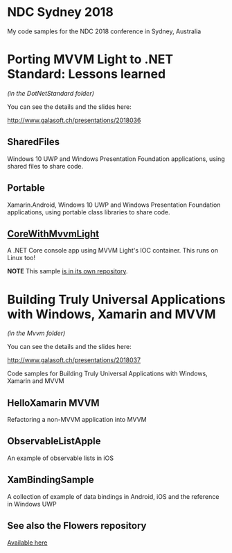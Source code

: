 # NDC Sydney 2018

My code samples for the NDC 2018 conference in Sydney, Australia

# Porting MVVM Light to .NET Standard: Lessons learned

*(in the DotNetStandard folder)*

You can see the details and the slides here:

http://www.galasoft.ch/presentations/2018036

## SharedFiles

Windows 10 UWP and Windows Presentation Foundation applications, using shared files to share code.

## Portable

Xamarin.Android, Windows 10 UWP and Windows Presentation Foundation applications, using portable class libraries to share code.

## [CoreWithMvvmLight](https://github.com/lbugnion/sample-crossplatform-mvvmdotnetstandard)

A .NET Core console app using MVVM Light's IOC container. This runs on Linux too!

**NOTE** This sample [is in its own repository](https://github.com/lbugnion/sample-crossplatform-mvvmdotnetstandard).

# Building Truly Universal Applications with Windows, Xamarin and MVVM 

*(in the Mvvm folder)*

You can see the details and the slides here:

http://www.galasoft.ch/presentations/2018037

Code samples for Building Truly Universal Applications with Windows, Xamarin and MVVM

## HelloXamarin MVVM

Refactoring a non-MVVM application into MVVM 

## ObservableListApple

An example of observable lists in iOS

##  XamBindingSample

A collection of example of data bindings in Android, iOS and the reference in Windows UWP

## See also the Flowers repository

[Available here](https://github.com/lbugnion/sample-crossplatform-flowers)
